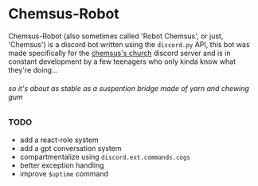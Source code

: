 # Chemsus-Robot
Chemsus-Robot (also sometimes called 'Robot Chemsus', or just, 'Chemsus') is a discord bot written using the `discord.py` API, this bot was made specifically for the [chemsus's church](https://discord.gg/mVhqcbqVNH) discord server and is in constant development by a few teenagers who only kinda know what they're doing...
###### _so it's about as stable as a suspention bridge made of yarn and chewing gum_
### TODO
- add a react-role system
- add a gpt conversation system
- compartmentalize using `discord.ext.commands.cogs`
- better exception handling
- improve `$uptime` command
